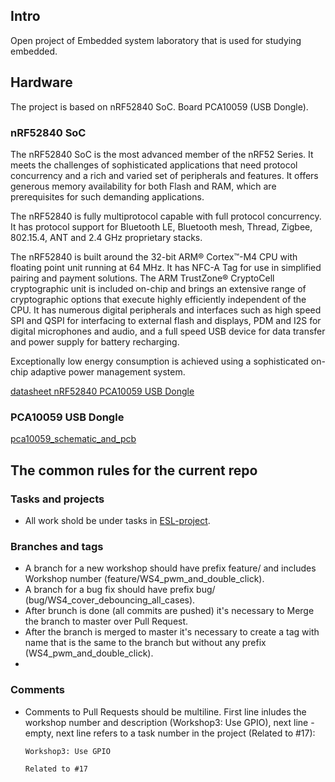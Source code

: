 ## Intro
Open project of Embedded system laboratory that is used for studying embedded.

## Hardware
The project is based on nRF52840 SoC. Board PCA10059 (USB Dongle).

### nRF52840 SoC

The nRF52840 SoC is the most advanced member of the nRF52 Series. It meets the challenges of sophisticated applications that need protocol concurrency and a rich and varied set of peripherals and features.  It offers generous memory availability for both Flash and RAM, which are prerequisites for such demanding applications.

The nRF52840 is fully multiprotocol capable with full protocol concurrency. It has protocol support for Bluetooth LE, Bluetooth mesh, Thread, Zigbee, 802.15.4, ANT and 2.4 GHz proprietary stacks.

The nRF52840 is built around the 32-bit ARM® Cortex™-M4 CPU with floating point unit running at 64 MHz. It has NFC-A Tag for use in simplified pairing and payment solutions. The ARM TrustZone® CryptoCell cryptographic unit is included on-chip and brings an extensive range of cryptographic options that execute highly efficiently independent of the CPU. It has numerous digital peripherals and interfaces such as high speed SPI and QSPI for interfacing to external flash and displays, PDM and I2S for digital microphones and audio, and a full speed USB device for data transfer and power supply for battery recharging. 

Exceptionally low energy consumption is achieved using a sophisticated on-chip adaptive power management system.

[datasheet nRF52840 PCA10059 USB Dongle](https://github.com/user-attachments/files/17661446/datasheet.nRF52840.PCA10059.USB.Dongle.pdf)

### PCA10059 USB Dongle

[pca10059_schematic_and_pcb](https://github.com/user-attachments/files/17661461/pca10059_schematic_and_pcb.pdf)

## The common rules for the current repo

### Tasks and projects
- All work shold be under tasks in [ESL-project](https://github.com/users/Andrewbooq/projects/2).

### Branches and tags
- A branch for a new workshop should have prefix feature/ and includes Workshop number (feature/WS4_pwm_and_double_click).
- A branch for a bug fix should have prefix bug/ (bug/WS4_cover_debouncing_all_cases).
- After brunch is done (all commits are pushed) it's necessary to Merge the branch to master over Pull Request.
- After the branch is merged to master it's necessary to create a tag with name that is the same to the branch but without any prefix (WS4_pwm_and_double_click).
- 
### Comments
- Comments to Pull Requests should be multiline. First line inludes the workshop number and description (Workshop3: Use GPIO), next line - empty, next line refers to a task number in the project (Related to #17):
  ```
  Workshop3: Use GPIO
  
  Related to #17
  ```



